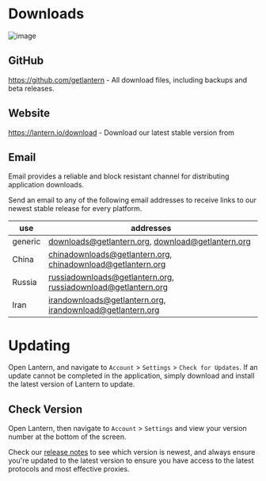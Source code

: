 # Downloads

![image](https://github.com/user-attachments/assets/7cc37517-6fc4-471b-a1b0-472d5f7c807b)

## GitHub
https://github.com/getlantern - All download files, including backups and beta releases.

## Website
https://lantern.io/download - Download our latest stable version from

## Email
Email provides a reliable and block resistant channel for distributing application downloads.

Send an email to any of the following email addresses to receive links to our newest stable release for every platform.

| use | addresses |
| --- | --- |
| generic | downloads@getlantern.org, download@getlantern.org |
| China | chinadownloads@getlantern.org, chinadownload@getlantern.org |
| Russia | russiadownloads@getlantern.org, russiadownload@getlantern.org |
| Iran | irandownloads@getlantern.org,  irandownload@getlantern.org |

# Updating
Open Lantern, and navigate to `Account` > `Settings` > `Check for Updates`. If an update cannot be completed in the application, simply download and install the latest version of Lantern to update.

## Check Version
Open Lantern, then navigate to `Account` > `Settings` and view your version number at the bottom of the screen.

Check our [release notes](https://github.com/getlantern#release-notes) to see which version is newest, and always ensure you're updated to the latest version to ensure you have access to the latest protocols and most effective proxies.
